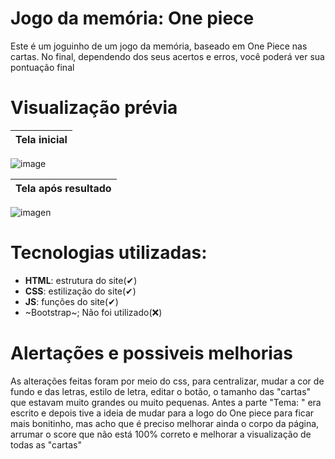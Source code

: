 # Jogo da memória: One piece

Este é um joguinho de um jogo da memória, baseado em One Piece nas cartas. No final, dependendo dos seus acertos e erros, você poderá ver sua pontuação final

# Visualização prévia


| Tela inicial |
|---------------|
![image](https://user-images.githubusercontent.com/100213322/162678114-c7a9ab62-b39d-4017-a686-33ffe7a3ad5b.png)


| Tela após resultado | 
|---------------|
![imagen](https://user-images.githubusercontent.com/100213322/162678955-3259e35b-a8ec-4336-8d45-3e56bdb5dbc7.png)

# Tecnologias utilizadas: 
- **HTML**: estrutura do site(✔)
- **CSS**: estilização do site(✔)
- **JS**: funções do site(✔)
- ~Bootstrap~; Não foi utilizado(❌)

# Alertações e possiveis melhorias 

As alterações feitas foram por meio do css, para centralizar, mudar a cor de fundo e das letras, estilo de letra, editar o botão, o tamanho das "cartas" que estavam muito grandes ou muito pequenas. Antes a parte "Tema: " era escrito e depois tive a ideia de mudar para a logo do One piece para ficar mais bonitinho, mas acho que é preciso melhorar ainda o corpo da página, arrumar o score que não está 100% correto e melhorar a visualização de todas as "cartas"
